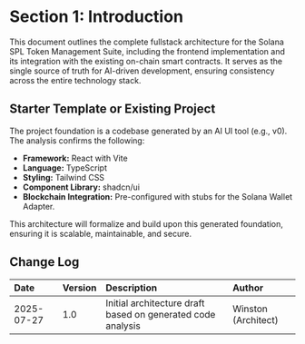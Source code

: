 # Section 1: Introduction
This document outlines the complete fullstack architecture for the Solana SPL Token Management Suite, including the frontend implementation and its integration with the existing on-chain smart contracts. It serves as the single source of truth for AI-driven development, ensuring consistency across the entire technology stack.

## Starter Template or Existing Project
The project foundation is a codebase generated by an AI UI tool (e.g., v0). The analysis confirms the following:
* **Framework:** React with Vite
* **Language:** TypeScript
* **Styling:** Tailwind CSS
* **Component Library:** shadcn/ui
* **Blockchain Integration:** Pre-configured with stubs for the Solana Wallet Adapter.

This architecture will formalize and build upon this generated foundation, ensuring it is scalable, maintainable, and secure.

## Change Log
| Date | Version | Description | Author |
| :--- | :--- | :--- | :--- |
| 2025-07-27 | 1.0 | Initial architecture draft based on generated code analysis | Winston (Architect) |
